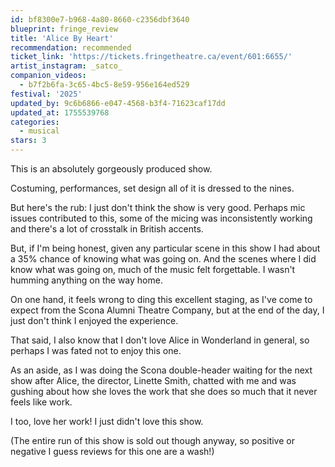 ```yaml
---
id: bf8300e7-b968-4a80-8660-c2356dbf3640
blueprint: fringe_review
title: 'Alice By Heart'
recommendation: recommended
ticket_link: 'https://tickets.fringetheatre.ca/event/601:6655/'
artist_instagram: _satco_
companion_videos:
  - b7f2b6fa-3c65-4bc5-8e59-956e164ed529
festival: '2025'
updated_by: 9c6b6866-e047-4568-b3f4-71623caf17dd
updated_at: 1755539768
categories:
  - musical
stars: 3
---
```

This is an absolutely gorgeously produced show.

Costuming, performances, set design all of it is dressed to the nines.

But here's the rub: I just don't think the show is very good. Perhaps mic issues contributed to this, some of the micing was inconsistently working and there's a lot of crosstalk in British accents.

But, if I'm being honest, given any particular scene in this show I had about a 35% chance of knowing what was going on. And the scenes where I did know what was going on, much of the music felt forgettable. I wasn't humming anything on the way home.

On one hand, it feels wrong to ding this excellent staging, as I've come to expect from the Scona Alumni Theatre Company, but at the end of the day, I just don't think I enjoyed the experience.

That said, I also know that I don't love Alice in Wonderland in general, so perhaps I was fated not to enjoy this one.

As an aside, as I was doing the Scona double-header waiting for the next show after Alice, the director, Linette Smith, chatted with me and was gushing about how she loves the work that she does so much that it never feels like work.

I too, love her work! I just didn't love this show.

(The entire run of this show is sold out though anyway, so positive or negative I guess reviews for this one are a wash!)